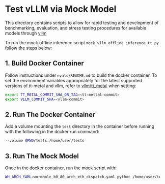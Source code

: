 # Test vLLM via Mock Model 

This directory contains scripts to allow for rapid testing and development of benchmarking, evaluation, and stress testing procedures for available models through [vllm](https://github.com/tenstorrent/vllm/tree/dev) 

To run the mock offline inference script `mock_vllm_offline_inference_tt.py` follow the steps below:

## 1. Build Docker Container

Follow instructions under `evals/README.md` to build the docker container. To set the environment variables appropriately for the latest supported versions of tt-metal and vllm, refer to [vllm/tt_metal](https://github.com/tenstorrent/vllm/blob/dev/tt_metal/README.md) when setting: 

```bash
export TT_METAL_COMMIT_SHA_OR_TAG=<tt-mettal-commit>
export VLLM_COMMIT_SHA=<vllm-commit>
```

## 2. Run The Docker Container

Add a volume mounting the `test` directory in the container before running with the following in the docker run command:

```bash
--volume $PWD/tests:/home/user/tests
```

## 3. Run The Mock Model

Once in the docker container, run the mock script with:

```bash
WH_ARCH_YAML=wormhole_b0_80_arch_eth_dispatch.yaml python /home/user/tests/mock_vllm_offline_inference_tt.py
```